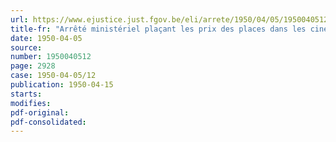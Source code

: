 ```yaml
---
url: https://www.ejustice.just.fgov.be/eli/arrete/1950/04/05/1950040512/justel
title-fr: "Arrêté ministériel plaçant les prix des places dans les cinémas sous le régime du prix normal et prescrivant certaines mesures de publicité en ce qui les concerne"
date: 1950-04-05
source:
number: 1950040512
page: 2928
case: 1950-04-05/12
publication: 1950-04-15
starts:
modifies:
pdf-original:
pdf-consolidated:
---
```



